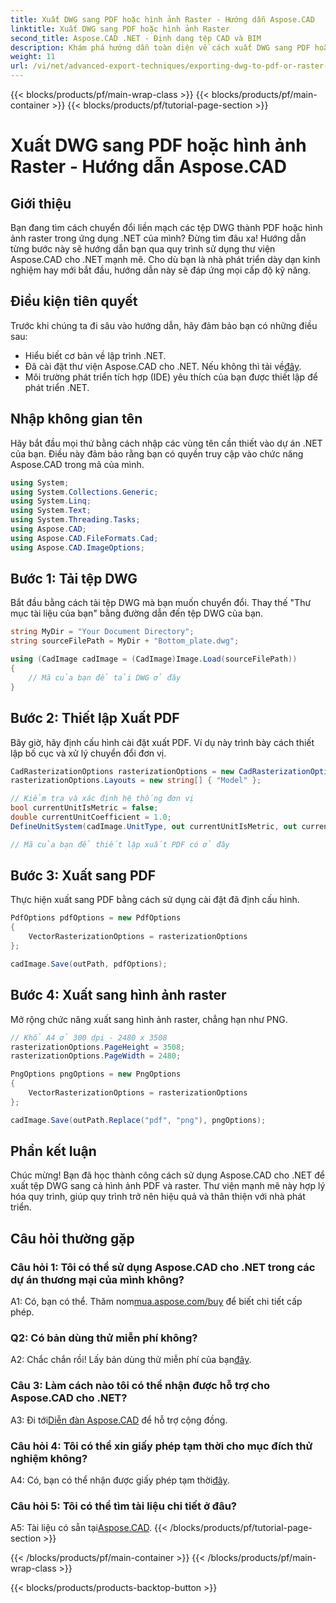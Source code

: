 ```yaml
---
title: Xuất DWG sang PDF hoặc hình ảnh Raster - Hướng dẫn Aspose.CAD
linktitle: Xuất DWG sang PDF hoặc hình ảnh Raster
second_title: Aspose.CAD .NET - Định dạng tệp CAD và BIM
description: Khám phá hướng dẫn toàn diện về cách xuất DWG sang PDF hoặc hình ảnh raster bằng Aspose.CAD cho .NET. Tìm hiểu các bước, điều kiện tiên quyết và bắt tay thực hành với thư viện mạnh mẽ này.
weight: 11
url: /vi/net/advanced-export-techniques/exporting-dwg-to-pdf-or-raster-images/
---
```


{{< blocks/products/pf/main-wrap-class >}}
{{< blocks/products/pf/main-container >}}
{{< blocks/products/pf/tutorial-page-section >}}

# Xuất DWG sang PDF hoặc hình ảnh Raster - Hướng dẫn Aspose.CAD

## Giới thiệu

Bạn đang tìm cách chuyển đổi liền mạch các tệp DWG thành PDF hoặc hình ảnh raster trong ứng dụng .NET của mình? Đừng tìm đâu xa! Hướng dẫn từng bước này sẽ hướng dẫn bạn qua quy trình sử dụng thư viện Aspose.CAD cho .NET mạnh mẽ. Cho dù bạn là nhà phát triển dày dạn kinh nghiệm hay mới bắt đầu, hướng dẫn này sẽ đáp ứng mọi cấp độ kỹ năng.

## Điều kiện tiên quyết

Trước khi chúng ta đi sâu vào hướng dẫn, hãy đảm bảo bạn có những điều sau:

- Hiểu biết cơ bản về lập trình .NET.
-  Đã cài đặt thư viện Aspose.CAD cho .NET. Nếu không thì tải về[đây](https://releases.aspose.com/cad/net/).
- Môi trường phát triển tích hợp (IDE) yêu thích của bạn được thiết lập để phát triển .NET.

## Nhập không gian tên

Hãy bắt đầu mọi thứ bằng cách nhập các vùng tên cần thiết vào dự án .NET của bạn. Điều này đảm bảo rằng bạn có quyền truy cập vào chức năng Aspose.CAD trong mã của mình.

```csharp
using System;
using System.Collections.Generic;
using System.Linq;
using System.Text;
using System.Threading.Tasks;
using Aspose.CAD;
using Aspose.CAD.FileFormats.Cad;
using Aspose.CAD.ImageOptions;
```

## Bước 1: Tải tệp DWG

Bắt đầu bằng cách tải tệp DWG mà bạn muốn chuyển đổi. Thay thế "Thư mục tài liệu của bạn" bằng đường dẫn đến tệp DWG của bạn.

```csharp
string MyDir = "Your Document Directory";
string sourceFilePath = MyDir + "Bottom_plate.dwg";

using (CadImage cadImage = (CadImage)Image.Load(sourceFilePath))
{
    // Mã của bạn để tải DWG ở đây
}
```

## Bước 2: Thiết lập Xuất PDF

Bây giờ, hãy định cấu hình cài đặt xuất PDF. Ví dụ này trình bày cách thiết lập bố cục và xử lý chuyển đổi đơn vị.

```csharp
CadRasterizationOptions rasterizationOptions = new CadRasterizationOptions();
rasterizationOptions.Layouts = new string[] { "Model" };

// Kiểm tra và xác định hệ thống đơn vị
bool currentUnitIsMetric = false;
double currentUnitCoefficient = 1.0;
DefineUnitSystem(cadImage.UnitType, out currentUnitIsMetric, out currentUnitCoefficient);

// Mã của bạn để thiết lập xuất PDF có ở đây
```

## Bước 3: Xuất sang PDF

Thực hiện xuất sang PDF bằng cách sử dụng cài đặt đã định cấu hình.

```csharp
PdfOptions pdfOptions = new PdfOptions
{
    VectorRasterizationOptions = rasterizationOptions
};

cadImage.Save(outPath, pdfOptions);
```

## Bước 4: Xuất sang hình ảnh raster

Mở rộng chức năng xuất sang hình ảnh raster, chẳng hạn như PNG.

```csharp
// Khổ A4 ở 300 dpi - 2480 x 3508
rasterizationOptions.PageHeight = 3508;
rasterizationOptions.PageWidth = 2480;

PngOptions pngOptions = new PngOptions
{
    VectorRasterizationOptions = rasterizationOptions
};

cadImage.Save(outPath.Replace("pdf", "png"), pngOptions);
```

## Phần kết luận

Chúc mừng! Bạn đã học thành công cách sử dụng Aspose.CAD cho .NET để xuất tệp DWG sang cả hình ảnh PDF và raster. Thư viện mạnh mẽ này hợp lý hóa quy trình, giúp quy trình trở nên hiệu quả và thân thiện với nhà phát triển.

## Câu hỏi thường gặp

### Câu hỏi 1: Tôi có thể sử dụng Aspose.CAD cho .NET trong các dự án thương mại của mình không?

 A1: Có, bạn có thể. Thăm nom[mua.aspose.com/buy](https://purchase.aspose.com/buy) để biết chi tiết cấp phép.

### Q2: Có bản dùng thử miễn phí không?

 A2: Chắc chắn rồi! Lấy bản dùng thử miễn phí của bạn[đây](https://releases.aspose.com/).

### Câu 3: Làm cách nào tôi có thể nhận được hỗ trợ cho Aspose.CAD cho .NET?

 A3: Đi tới[Diễn đàn Aspose.CAD](https://forum.aspose.com/c/cad/19) để hỗ trợ cộng đồng.

### Câu hỏi 4: Tôi có thể xin giấy phép tạm thời cho mục đích thử nghiệm không?

 A4: Có, bạn có thể nhận được giấy phép tạm thời[đây](https://purchase.aspose.com/temporary-license/).

### Câu hỏi 5: Tôi có thể tìm tài liệu chi tiết ở đâu?

 A5: Tài liệu có sẵn tại[Aspose.CAD](https://reference.aspose.com/cad/net/).
{{< /blocks/products/pf/tutorial-page-section >}}

{{< /blocks/products/pf/main-container >}}
{{< /blocks/products/pf/main-wrap-class >}}

{{< blocks/products/products-backtop-button >}}
